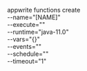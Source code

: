 appwrite functions create \
        --name="[NAME]" \
        --execute="" \
        --runtime="java-11.0" \
        --vars="{}" \
        --events="" \
        --schedule="" \
        --timeout="1"
